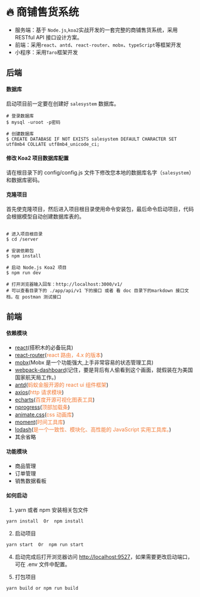 # 🔥 商铺售货系统

- 服务端：基于 `Node.js`,`koa2`实战开发的一套完整的商铺售货系统，采用 RESTful API 接口设计方案。
- 前端：采用`react`、`antd`、`react-router`、`mobx`、`typeScript`等框架开发
- 小程序：采用`Taro`框架开发

## 后端

#### 数据库

启动项目前一定要在创建好 `salesystem` 数据库。

```
# 登录数据库
$ mysql -uroot -p密码

# 创建数据库
$ CREATE DATABASE IF NOT EXISTS salesystem DEFAULT CHARACTER SET utf8mb4 COLLATE utf8mb4_unicode_ci;

```

#### 修改 Koa2 项目数据库配置

请在根目录下的 config/config.js 文件下修改您本地的数据库名字（`salesystem`）和数据库密码。

#### 克隆项目

首先使克隆项目，然后进入项目根目录使用命令安装包，最后命令启动项目，代码会根据模型自动创建数据库表的。

```

# 进入项目根目录
$ cd /server

# 安装依赖包
$ npm install

# 启动 Node.js Koa2 项目
$ npm run dev

# 打开浏览器输入回车：http://localhost:3000/v1/
# 可以查看目录下的 ./app/api/v1 下的接口 或者 看 doc 目录下的markdown 接口文档，在 postman 测试接口

```

## 前端

#### 依赖模块

- [react](https://facebook.github.io/react/)(搭积木的必备玩具)
- [react-router](https://react-guide.github.io/react-router-cn/)(<span style="color: rgb(243,121,52);">react 路由，4.x 的版本</span>)
- [mobx](https://github.com/mobxjs/mobx)(Mobx 是一个功能强大,上手非常容易的状态管理工具)
- [webpack-dashboard](https://github.com/FormidableLabs/webpack-dashboard)(记住，要是背后有人偷看到这个画面，就假装在为美国国家航天局工作。)
- [antd](https://ant.design/index-cn)(<span style="color: rgb(243,121,52);">蚂蚁金服开源的 react ui 组件框架</span>)
- [axios](https://github.com/mzabriskie/axios)(<span style="color: rgb(243,121,52);">http 请求模块</span>)
- [echarts](https://github.com/apache/incubator-echarts)(<span style="color: rgb(243,121,52);">百度开源可视化图表工具</span>)
- [nprogress](https://github.com/rstacruz/nprogress)(<span style="color: rgb(243,121,52);">顶部加载条</span>)
- [animate.css](https://daneden.github.io/animate.css/)(<span style="color: rgb(243,121,52);">css 动画库</span>)
- [moment](http://momentjs.cn/)(<span style="color: rgb(243,121,52);">时间工具库</span>)
- [lodash](https://www.lodashjs.com/)(<span style="color: rgb(243,121,52);">是一个一致性、模块化、高性能的 JavaScript 实用工具库。</span>)
- 其余省略

#### 功能模块

- 商品管理
- 订单管理
- 销售数据看板

#### 如何启动

1. yarn 或者 npm 安装相关包文件

```bash
yarn install  Or  npm install
```

2. 启动项目

```bash
yarn start  Or  npm run start
```

4. 启动完成后打开浏览器访问 [http://localhost:9527](http://localhost:9527)，如果需要更改启动端口，可在 .env 文件中配置。

5. 打包项目

```bash
yarn build or npm run build
```
